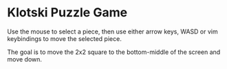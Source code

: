 # Klotski Puzzle Game

Use the mouse to select a piece, then use either arrow keys, WASD or vim keybindings to move the selected piece.

The goal is to move the 2x2 square to the bottom-middle of the screen and move down.

